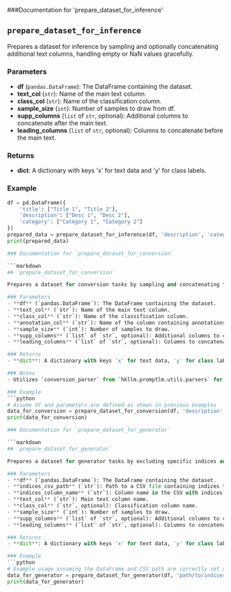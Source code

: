 ###Documentation for 'prepare_dataset_for_inference'
## `prepare_dataset_for_inference`

Prepares a dataset for inference by sampling and optionally concatenating additional text columns, handling empty or NaN values gracefully.

### Parameters
- **df** (`pandas.DataFrame`): The DataFrame containing the dataset.
- **text_col** (`str`): Name of the main text column.
- **class_col** (`str`): Name of the classification column.
- **sample_size** (`int`): Number of samples to draw from df.
- **supp_columns** (`list` of `str`, optional): Additional columns to concatenate after the main text.
- **leading_columns** (`list` of `str`, optional): Columns to concatenate before the main text.

### Returns
- **dict**: A dictionary with keys 'x' for text data and 'y' for class labels.

### Example
```python
df = pd.DataFrame({
    'title': ["Title 1", "Title 2"],
    'description': ["Desc 1", "Desc 2"],
    'category': ["Category 1", "Category 2"]
})
prepared_data = prepare_dataset_for_inference(df, 'description', 'category', 2)
print(prepared_data)

### Documentation for `prepare_dataset_for_conversion`

```markdown
## `prepare_dataset_for_conversion`

Prepares a dataset for conversion tasks by sampling and concatenating text columns, similar to `prepare_dataset_for_inference`, but includes an annotation column.

### Parameters
- **df** (`pandas.DataFrame`): The DataFrame containing the dataset.
- **text_col** (`str`): Name of the main text column.
- **class_col** (`str`): Name of the classification column.
- **annotation_col** (`str`): Name of the column containing annotations.
- **sample_size** (`int`): Number of samples to draw.
- **supp_columns** (`list` of `str`, optional): Additional columns to concatenate after the main text.
- **leading_columns** (`list` of `str`, optional): Columns to concatenate before the main text.

### Returns
- **dict**: A dictionary with keys 'x' for text data, 'y' for class labels, and 'z' for annotations.

### Notes
- Utilizes `conversion_parser` from `hkllm.promptlm.utils.parsers` for parsing.

### Example
```python
# Assume df and parameters are defined as shown in previous examples
data_for_conversion = prepare_dataset_for_conversion(df, 'description', 'category', 'notes', 2)
print(data_for_conversion)

### Documentation for `prepare_dataset_for_generator`

```markdown
## `prepare_dataset_for_generator`

Prepares a dataset for generator tasks by excluding specific indices and sampling, optionally concatenating text columns.

### Parameters
- **df** (`pandas.DataFrame`): The DataFrame containing the dataset.
- **indices_csv_path** (`str`): Path to a CSV file containing indices to exclude.
- **indices_column_name** (`str`): Column name in the CSV with indices.
- **text_col** (`str`): Main text column name.
- **class_col** (`str`, optional): Classification column name.
- **sample_size** (`int`): Number of samples to draw.
- **supp_columns** (`list` of `str`, optional): Additional columns to concatenate after the main text.
- **leading_columns** (`list` of `str`, optional): Columns to concatenate before the main text.

### Returns
- **dict**: A dictionary with keys 'x' for text data, 'y' for class labels (if class_col is not None), and 'Index' for sampled row indices.

### Example
```python
# Example usage assuming the DataFrame and CSV path are correctly set up
data_for_generator = prepare_dataset_for_generator(df, 'path/to/indices.csv', 'exclude_indices', 'description', 'category', 100)
print(data_for_generator)

